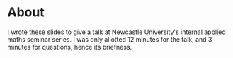 # About

I wrote these slides to give a talk at Newcastle University's internal applied maths
seminar series. I was only allotted 12 minutes for the talk, and 3 minutes for questions,
hence its briefness.
